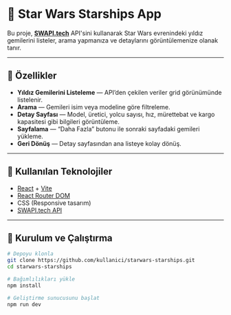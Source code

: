 # 🚀 Star Wars Starships App

Bu proje, **[SWAPI.tech](https://www.swapi.tech/)** API'sini kullanarak Star Wars evrenindeki yıldız gemilerini listeler, arama yapmanıza ve detaylarını görüntülemenize olanak tanır.

---

## 📌 Özellikler
- **Yıldız Gemilerini Listeleme** — API’den çekilen veriler grid görünümünde listelenir.
- **Arama** — Gemileri isim veya modeline göre filtreleme.
- **Detay Sayfası** — Model, üretici, yolcu sayısı, hız, mürettebat ve kargo kapasitesi gibi bilgileri görüntüleme.
- **Sayfalama** — “Daha Fazla” butonu ile sonraki sayfadaki gemileri yükleme.
- **Geri Dönüş** — Detay sayfasından ana listeye kolay dönüş.

---

## 📂 Kullanılan Teknolojiler
- [React](https://react.dev/) + [Vite](https://vitejs.dev/)
- [React Router DOM](https://reactrouter.com/)
- CSS (Responsive tasarım)
- [SWAPI.tech API](https://www.swapi.tech/)

---

## 🔧 Kurulum ve Çalıştırma
```bash
# Depoyu klonla
git clone https://github.com/kullanici/starwars-starships.git
cd starwars-starships

# Bağımlılıkları yükle
npm install

# Geliştirme sunucusunu başlat
npm run dev
